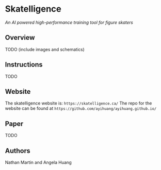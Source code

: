 # Skatelligence
*An AI powered high-performance training tool for figure skaters*
## Overview
TODO (include images and schematics)
## Instructions
TODO
## Website
The skatelligence website is: `https://skatelligence.ca/`
The repo for the website can be found at `https://github.com/ayihuang/ayihuang.github.io/`
## Paper
TODO
## Authors
Nathan Martin and Angela Huang
